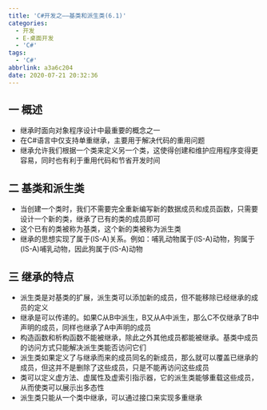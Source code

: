 ```yaml
---
title: 'C#开发之——基类和派生类(6.1)'
categories:
  - 开发
  - E-桌面开发
  - 'C#'
tags:
  - 'C#'
abbrlink: a3a6c204
date: 2020-07-21 20:32:36
---
```

## 一 概述

* 继承时面向对象程序设计中最重要的概念之一
* 在C#语言中仅支持单重继承，主要用于解决代码的重用问题
* 继承允许我们根据一个类来定义另一个类，这使得创建和维护应用程序变得更容易，同时也有利于重用代码和节省开发时间

<!--more-->

## 二 基类和派生类

* 当创建一个类时，我们不需要完全重新编写新的数据成员和成员函数，只需要设计一个新的类，继承了已有的类的成员即可
* 这个已有的类被称为基类，这个新的类被称为派生类
* 继承的思想实现了属于(IS-A)关系。例如：哺乳动物属于(IS-A)动物，狗属于(IS-A)哺乳动物，因此狗属于(IS-A)动物

## 三 继承的特点

* 派生类是对基类的扩展，派生类可以添加新的成员，但不能移除已经继承的成员的定义
* 继承是可以传递的。如果C从B中派生，B又从A中派生，那么C不仅继承了B中声明的成员，同样也继承了A中声明的成员
* 构造函数和析构函数不能被继承，除此之外其他成员都能被继承。基类中成员的访问方式只能解决派生类能否访问它们
* 派生类如果定义了与继承而来的成员同名的新成员，那么就可以覆盖已继承的成员，但这并不是删除了这些成员，只是不能再访问这些成员
* 类可以定义虚方法、虚属性及虚索引指示器，它的派生类能够重载这些成员，从而使类可以展示出多态性
* 派生类只能从一个类中继承，可以通过接口来实现多重继承